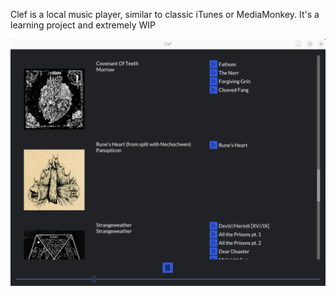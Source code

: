 Clef is a local music player, similar to classic iTunes or MediaMonkey. It's a learning project and extremely WIP

![music player screenshot](./screenshot.png)
